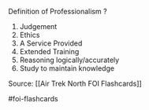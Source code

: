 Definition of Professionalism
?
1. Judgement
2. Ethics
3. A Service Provided
4. Extended Training
5. Reasoning logically/accurately
6. Study to maintain knowledge
<!--SR:!2022-09-27,1,230-->

Source: [[Air Trek North FOI Flashcards]]

#foi-flashcards